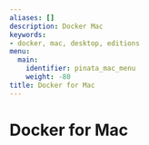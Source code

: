 ```yaml
---
aliases: []
description: Docker Mac
keywords:
- docker, mac, desktop, editions
menu:
  main:
    identifier: pinata_mac_menu
    weight: -80
title: Docker for Mac
---
```


# Docker for Mac
